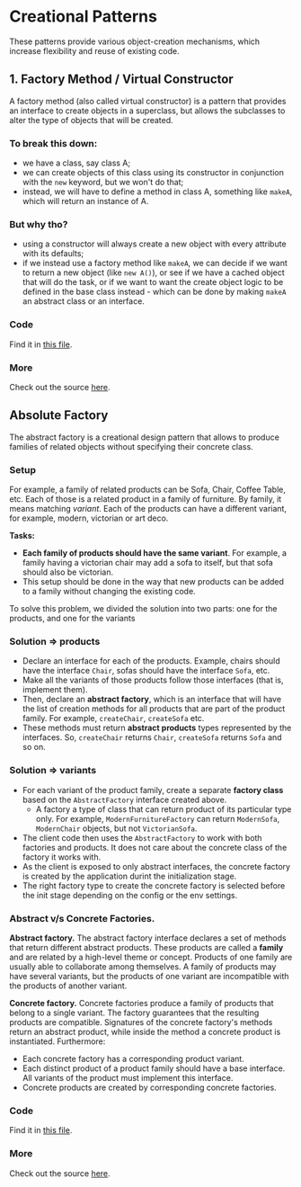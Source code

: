 # Creational Patterns

These patterns provide various object-creation mechanisms, which increase flexibility and reuse of existing code.

## 1. Factory Method / Virtual Constructor

A factory method (also called virtual constructor) is a pattern that provides an interface to create objects in a superclass, but allows the subclasses to alter the type of objects that will be created.

### To break this down:

- we have a class, say class A;
- we can create objects of this class using its constructor in conjunction with the `new` keyword, but we won't do that;
- instead, we will have to define a method in class A, something like `makeA`, which will return an instance of A.

### But why tho?

- using a constructor will always create a new object with every attribute with its defaults;
- if we instead use a factory method like `makeA`, we can decide if we want to return a new object (like `new A()`), or see if we have a cached object that will do the task, or if we want to want the create object logic to be defined in the base class instead - which can be done by making `makeA` an abstract class or an interface.

### Code

Find it in [this file](./01-factory-method.ts).

### More

Check out the source [here](https://refactoring.guru/design-patterns/factory-method).

## Absolute Factory

The abstract factory is a creational design pattern that allows to produce families of related objects without specifying their concrete class.

### Setup

For example, a family of related products can be Sofa, Chair, Coffee Table, etc. Each of those is a related product in a family of furniture. By family, it means matching _variant_. Each of the products can have a different variant, for example, modern, victorian or art deco.

**Tasks:**

- **Each family of products should have the same variant**. For example, a family having a victorian chair may add a sofa to itself, but that sofa should also be victorian.
- This setup should be done in the way that new products can be added to a family without changing the existing code.

To solve this problem, we divided the solution into two parts: one for the products, and one for the variants

### Solution => products

- Declare an interface for each of the products. Example, chairs should have the interface `Chair`, sofas should have the interface `Sofa`, etc.
- Make all the variants of those products follow those interfaces (that is, implement them).
- Then, declare an **abstract factory**, which is an interface that will have the list of creation methods for all products that are part of the product family. For example, `createChair`, `createSofa` etc.
- These methods must return **abstract products** types represented by the interfaces. So, `createChair` returns `Chair`, `createSofa` returns `Sofa` and so on.

### Solution => variants

- For each variant of the product family, create a separate **factory class** based on the `AbstractFactory` interface created above.
  - A factory a type of class that can return product of its particular type only. For example, `ModernFurnitureFactory` can return `ModernSofa`, `ModernChair` objects, but not `VictorianSofa`.
- The client code then uses the `AbstractFactory` to work with both factories and products. It does not care about the concrete class of the factory it works with.
- As the client is exposed to only abstract interfaces, the concrete factory is created by the application durint the initialization stage.
- The right factory type to create the concrete factory is selected before the init stage depending on the config or the env settings.

### Abstract v/s Concrete Factories.

**Abstract factory.** The abstract factory interface declares a set of methods that
return different abstract products. These products are called
a **family** and are related by a high-level theme or concept.
Products of one family are usually able to collaborate among
themselves. A family of products may have several variants,
but the products of one variant are incompatible with the
products of another variant.

**Concrete factory.** Concrete factories produce a family of products that belong
to a single variant. The factory guarantees that the
resulting products are compatible. Signatures of the concrete
factory's methods return an abstract product, while inside
the method a concrete product is instantiated. Furthermore:

- Each concrete factory has a corresponding product variant.
- Each distinct product of a product family should have a base
  interface. All variants of the product must implement this
  interface.
- Concrete products are created by corresponding concrete
  factories.

### Code

Find it in [this file](./02-absolute-factory.ts).

### More

Check out the source [here](https://refactoring.guru/design-patterns/abstract-factory).
